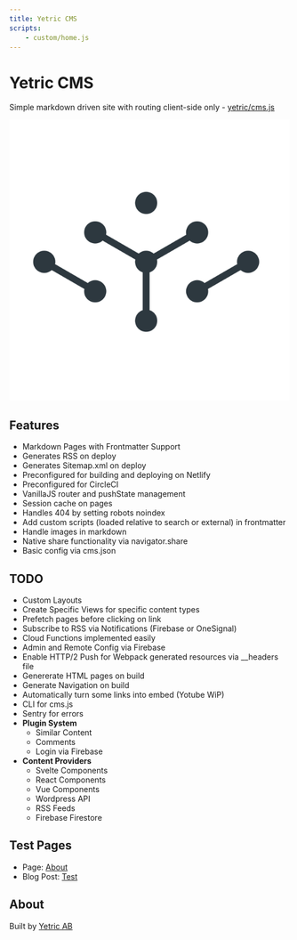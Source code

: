 ```yaml
---
title: Yetric CMS
scripts:
    - custom/home.js
---
```


# Yetric CMS

Simple markdown driven site with routing client-side only - [yetric/cms.js](https://github.com/yetric/cms.js)

![Yetric Logo](../assets/images/yetric.png)

## Features

-   Markdown Pages with Frontmatter Support
-   Generates RSS on deploy
-   Generates Sitemap.xml on deploy
-   Preconfigured for building and deploying on Netlify
-   Preconfigured for CircleCI
-   VanillaJS router and pushState management
-   Session cache on pages
-   Handles 404 by setting robots noindex
-   Add custom scripts (loaded relative to search or external) in frontmatter
-   Handle images in markdown
-   Native share functionality via navigator.share
-   Basic config via cms.json

## TODO

-   Custom Layouts
-   Create Specific Views for specific content types
-   Prefetch pages before clicking on link
-   Subscribe to RSS via Notifications (Firebase or OneSignal)
-   Cloud Functions implemented easily
-   Admin and Remote Config via Firebase
-   Enable HTTP/2 Push for Webpack generated resources via \_\_headers file
-   Genererate HTML pages on build
-   Generate Navigation on build
-   Automatically turn some links into embed (Yotube WiP)
-   CLI for cms.js
-   Sentry for errors
-   **Plugin System**
    -   Similar Content
    -   Comments
    -   Login via Firebase
-   **Content Providers**
    -   Svelte Components
    -   React Components
    -   Vue Components
    -   Wordpress API
    -   RSS Feeds
    -   Firebase Firestore

## Test Pages

-   Page: [About](/about)
-   Blog Post: [Test](/blog/test)

## About

Built by [Yetric AB](https://yetric.com)
